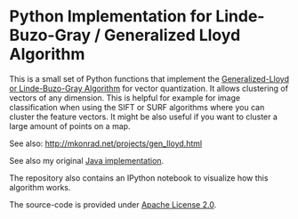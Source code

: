 # Python Implementation for Linde-Buzo-Gray / Generalized Lloyd Algorithm

This is a small set of Python functions that implement the
[Generalized-Lloyd or Linde-Buzo-Gray Algorithm](http://en.wikipedia.org/wiki/Linde%96Buzo%96Gray_algorithm)
for vector quantization. It allows clustering of vectors of any dimension. This is helpful for example for
image classification when using the SIFT or SURF algorithms where you can cluster the feature vectors. It might
be also useful if you want to cluster a large amount of points on a map.

See also: http://mkonrad.net/projects/gen_lloyd.html

See also my original [Java implementation](https://github.com/internaut/JGenLloydCluster).

The repository also contains an IPython notebook to visualize how this algorithm works.

The source-code is provided under [Apache License 2.0](http://www.apache.org/licenses/LICENSE-2.0).
